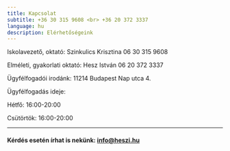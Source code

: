 ```yaml
---
title: Kapcsolat
subtitle: +36 30 315 9608 <br> +36 20 372 3337
language: hu
description: Elérhetőségeink
---
```


Iskolavezető, oktató: Szinkulics Krisztina
06 30 315 9608

Elméleti, gyakorlati oktató: Hesz István
06 20 372 3337

Ügyfélfogadói irodánk: 11214 Budapest Nap utca 4.

Ügyfélfogadás ideje:

Hétfő: 16:00-20:00

Csütörtök: 16:00-20:00

---

####  Kérdés esetén írhat is nekünk: [info@heszi.hu](mailto:info@heszi.hu?subject=[Jogosítvány])